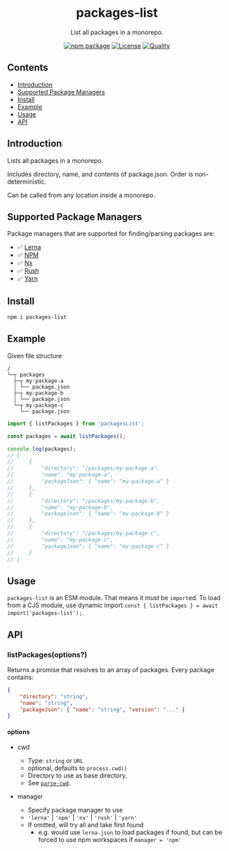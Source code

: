 <div style="text-align:center">

<h1>packages-list</h1>
<p>List all packages in a monorepo.</p>

[![npm package](https://badge.fury.io/js/packages-list.svg)](https://www.npmjs.com/package/packages-list)
[![License](https://img.shields.io/npm/l/packages-list.svg)](https://github.com/JacobLey/jacobley/blob/main/common/config/publish/LICENSE)
[![Quality](https://img.shields.io/npms-io/quality-score/packages-list.svg)](https://www.npmjs.com/package/packages-list)

</div>

## Contents
- [Introduction](#introduction)
- [Supported Package Managers](#supported-package-managers)
- [Install](#install)
- [Example](#example)
- [Usage](#usage)
- [API](#api)

<a name="Introduction"></a>
## Introduction

Lists all packages in a monorepo.

Includes directory, name, and contents of package.json. Order is non-deterministic.

Can be called from any location inside a monorepo.

<a name="Supported Package Managers"></a>
## Supported Package Managers

Package managers that are supported for finding/parsing packages are:

* ✅ [Lerna](https://lerna.js.org/)
* ✅ [NPM](https://docs.npmjs.com/cli/v8/using-npm/workspaces)
* ✅ [Nx](https://nx.dev/configuration/projectjson#workspace-json)
* ✅ [Rush](https://rushjs.io/pages/configs/rush_json/)
* ✅ [Yarn](https://yarnpkg.com/features/workspaces)

<a name="Install"></a>
## Install

```sh
npm i packages-list
```

<a name="Example"></a>
## Example

Given file structure
```
/
└─┬ packages
  ├─┬ my-package-a
  │ └── package.json
  ├─┬ my-package-b
  │ └── package.json
  └─┬ my-package-c
    └── package.json
```

```ts
import { listPackages } from 'packagesList';

const packages = await listPackages();

console.log(packages);
// [
//     {
//         "directory": "/packages/my-package-a",
//         "name": "my-package-a",
//         "packageJson": { "name": "my-package-a" }
//     },
//     {
//         "directory": "/packages/my-package-b",
//         "name": "my-package-b",
//         "packageJson": { "name": "my-package-b" }
//     },
//     {
//         "directory": "/packages/my-package-c",
//         "name": "my-package-c",
//         "packageJson": { "name": "my-package-c" }
//     }
// ]
```

<a name="usage"></a>
## Usage

`packages-list` is an ESM module. That means it _must_ be `import`ed. To load from a CJS module, use dynamic import `const { listPackages } = await import('packages-list');`.

<a name="api"></a>
## API

### listPackages(options?)

Returns a promise that resolves to an array of packages. Every package contains:
```json
{
    "directory": "string",
    "name": "string",
    "packageJson": { "name": "string", "version": "..." }
}
```

#### options

* cwd
  * Type: `string` or `URL`
  * optional, defaults to `process.cwd()`
  * Directory to use as base directory.
  * See [`parse-cwd`](https://www.npmjs.com/package/parse-cwd).

* manager
  * Specify package manager to use
  * `'lerna'` | `'npm'` | `'nx'` | `'rush'` | `'yarn'`
  * If omitted, will try all and take first found
    * e.g. would use `lerna.json` to load packages if found, but can be forced to use npm workspaces if `manager = 'npm'`
